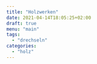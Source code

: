 ```yaml
---
title: "Holzwerken"
date: 2021-04-14T18:05:25+02:00
draft: true
menu: "main"
tags:
  - "drechseln"
categories:
  - "holz"
---
```


